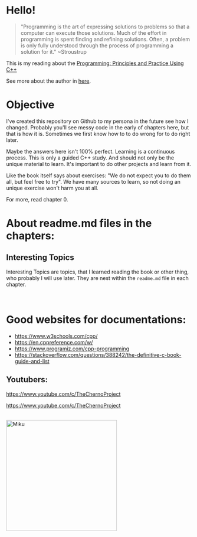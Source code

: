 # Hello!

> "Programming is the art of expressing solutions to problems so that a computer 
can execute those solutions. Much of the effort in programming is spent finding 
and refining solutions. Often, a problem is only fully understood through the 
process of programming a solution for it." ~Stroustrup

This is my reading about the [Programming: Principles and Practice Using C++](https://www.amazon.com/dp/B00KPTEH8C/)

See more about the author in [here](https://www.stroustrup.com/).
<br>

# Objective

I've created this repository on Github to my persona in the future see how I changed. Probably you'll see messy code in the early of chapters here, but that is how it is. Sometimes we first know how to to do wrong for to do right later.

Maybe the answers here isn't 100% perfect. Learning is a continuous process.
This is only a guided C++ study. And should not only be the unique material to learn. It's important to do other projects and learn from it.

Like the book itself says about exercises: "We do not expect you to do them all, but feel free to try". We have many sources to learn, so not doing an unique exercise won't harm you at all.

For more, read chapter 0.

# About readme.md files in the chapters:

## Interesting Topics
Interesting Topics are topics, that I learned reading the book or other thing, who probably I will use later. They are nest within the `readme.md` file in each chapter.

<br>

# Good websites for documentations:
- https://www.w3schools.com/cpp/
- https://en.cppreference.com/w/
- https://www.programiz.com/cpp-programming
- https://stackoverflow.com/questions/388242/the-definitive-c-book-guide-and-list

## Youtubers:

https://www.youtube.com/c/TheChernoProject

https://www.youtube.com/c/TheChernoProject

<br>

<img src="https://cdn.donmai.us/original/3d/28/__hatsune_miku_vocaloid_drawn_by_panko_drive_co__3d28ed828a40e79166c2a1123654d7f4.jpg" width="300" alt="Miku">
